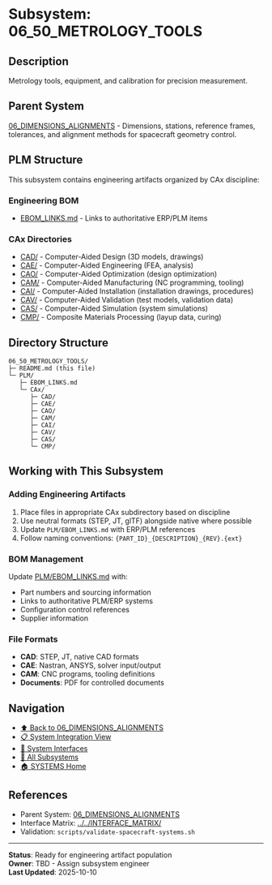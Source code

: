 # Subsystem: 06_50_METROLOGY_TOOLS

## Description

Metrology tools, equipment, and calibration for precision measurement.

## Parent System

[06_DIMENSIONS_ALIGNMENTS](../../) - Dimensions, stations, reference frames, tolerances, and alignment methods for spacecraft geometry control.

## PLM Structure

This subsystem contains engineering artifacts organized by CAx discipline:

### Engineering BOM
- [EBOM_LINKS.md](./PLM/EBOM_LINKS.md) - Links to authoritative ERP/PLM items

### CAx Directories

- [CAD/](./PLM/CAx/CAD/) - Computer-Aided Design (3D models, drawings)
- [CAE/](./PLM/CAx/CAE/) - Computer-Aided Engineering (FEA, analysis)
- [CAO/](./PLM/CAx/CAO/) - Computer-Aided Optimization (design optimization)
- [CAM/](./PLM/CAx/CAM/) - Computer-Aided Manufacturing (NC programming, tooling)
- [CAI/](./PLM/CAx/CAI/) - Computer-Aided Installation (installation drawings, procedures)
- [CAV/](./PLM/CAx/CAV/) - Computer-Aided Validation (test models, validation data)
- [CAS/](./PLM/CAx/CAS/) - Computer-Aided Simulation (system simulations)
- [CMP/](./PLM/CAx/CMP/) - Composite Materials Processing (layup data, curing)

## Directory Structure

```
06_50_METROLOGY_TOOLS/
├─ README.md (this file)
└─ PLM/
   ├─ EBOM_LINKS.md
   └─ CAx/
      ├─ CAD/
      ├─ CAE/
      ├─ CAO/
      ├─ CAM/
      ├─ CAI/
      ├─ CAV/
      ├─ CAS/
      └─ CMP/
```

## Working with This Subsystem

### Adding Engineering Artifacts
1. Place files in appropriate CAx subdirectory based on discipline
2. Use neutral formats (STEP, JT, glTF) alongside native where possible
3. Update `PLM/EBOM_LINKS.md` with ERP/PLM references
4. Follow naming conventions: `{PART_ID}_{DESCRIPTION}_{REV}.{ext}`

### BOM Management
Update [PLM/EBOM_LINKS.md](./PLM/EBOM_LINKS.md) with:
- Part numbers and sourcing information
- Links to authoritative PLM/ERP systems
- Configuration control references
- Supplier information

### File Formats
- **CAD**: STEP, JT, native CAD formats
- **CAE**: Nastran, ANSYS, solver input/output
- **CAM**: CNC programs, tooling definitions
- **Documents**: PDF for controlled documents

## Navigation

- [⬆️ Back to 06_DIMENSIONS_ALIGNMENTS](../../)
- [📋 System Integration View](../../INTEGRATION_VIEW.md)
- [🔗 System Interfaces](../../INTERFACE_MATRIX/)
- [📂 All Subsystems](../)
- [🏠 SYSTEMS Home](../../../)

## References

- Parent System: [06_DIMENSIONS_ALIGNMENTS](../../README.md)
- Interface Matrix: [../../INTERFACE_MATRIX/](../../INTERFACE_MATRIX/)
- Validation: `scripts/validate-spacecraft-systems.sh`

---

**Status**: Ready for engineering artifact population  
**Owner**: TBD - Assign subsystem engineer  
**Last Updated**: 2025-10-10
